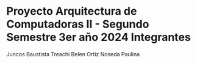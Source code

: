 # Proyecto Arquitectura de Computadoras II - Segundo Semestre 3er año 2024 Integrantes

Juncos Baustista
Treachi Belen
Ortiz Noseda Paulina
